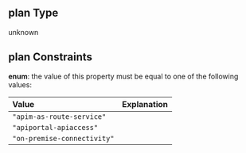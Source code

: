 ## plan Type

unknown

## plan Constraints

**enum**: the value of this property must be equal to one of the following values:

| Value                       | Explanation |
| :-------------------------- | :---------- |
| `"apim-as-route-service"`   |             |
| `"apiportal-apiaccess"`     |             |
| `"on-premise-connectivity"` |             |
